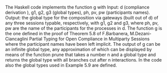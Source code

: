 The Haskell code implements the function g with
Input: d (compliance derivation ), 
       g1, g2, g3 (global types),
       ph, pv, pw (participants names).
Output: the global type for the composition via gateways (built out of d) of any three sessions typable, 
        respectively, with g1, g2 and g3, where ph, pv, pw are the name of the participants for the processes in d.
The function g is the one defined in the proof of Theorem 5.8 of
F.Barbanera, M.Dezani-Ciancaglini  Partial Typing for Open Compliance in Multiparty Sessions
where the participant names have been left implicit.
The output of g can be an infinite global type, any approximation of which can be displayed by means of the function prune
that takes a number n and a global type and returns the global type with all branches cut after n interactions.
In the code also the global types used in Example 5.9 are defined.

